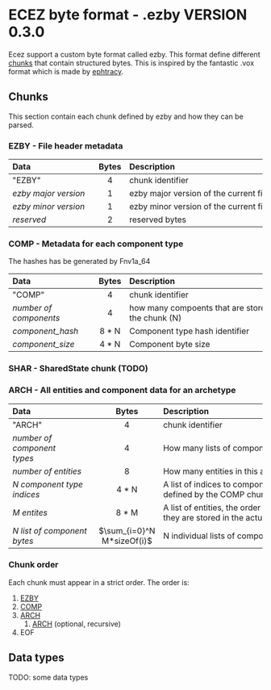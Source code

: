 # ECEZ byte format - .ezby VERSION 0.3.0

Ecez support a custom byte format called ezby. This format define different [chunks](#chunk_sec) that contain structured bytes. This is inspired by the fantastic .vox format which is made by [ephtracy](https://github.com/ephtracy). 

## <a name="chunk_sec"></a>Chunks

This section contain each chunk defined by ezby and how they can be parsed.

### <a name="EZBY"></a> EZBY - File header metadata 

| <div style="width:155px">Data</div> | Bytes | <div style="width:300px">Description</div> |
|:------------------------------------|:-----:|:-------------------------------------------|
| "EZBY"                              | 4     | chunk identifier                           |
| *ezby major version*                | 1     | ezby major version of the current file     |
| *ezby minor version*                | 1     | ezby minor version of the current file     |
| *reserved*                          | 2     | reserved bytes                             |

### <a name="COMP"></a>  COMP - Metadata for each component type 

The hashes has be generated by Fnv1a_64

| <div style="width:155px">Data</div> | Bytes | <div style="width:300px">Description</div>             |
|:------------------------------------|:-----:|:------------------------------------------------------ |
| "COMP"                              | 4     | chunk identifier                                       |
| *number of<br>components*           | 4     | how many compoents that are stored in<br>the chunk (N) |
| *component_hash*                    | 8 * N | Component type hash identifier                         |
| *component_size*                    | 4 * N | Component byte size                                    |

### <a name="SHAR"></a>  SHAR - SharedState chunk (TODO)

### <a name="ARCH"></a>  ARCH - All entities and component data for an archetype

| <div style="width:155px">Data</div>                                         |     Bytes        | <div style="width:300px">Description</div>             |
|:----------------------------------------------------------------------------|:----------------:|:-------------------------------------------------------|
| "ARCH"                                                                      | 4                | chunk identifier                                       |
| *number of component<br>types*                                              | 4                | How many lists of component bytes (N)                  |
| *number of entities*                                                        | 8                | How many entities in this archetype (M)                |
| *N component type indices*                                                  | 4 * N            | A list of indices to component RTTI defined by the COMP chunk |
| *M entites*                                                                 | 8 * M            | A list of entities, the order reflect how they are stored in the actual archetype |
| *N list of component bytes*                                                 | $\sum_{i=0}^N M*sizeOf(i)$ | N individual lists of component bytes         |


### Chunk order

Each chunk must appear in a strict order. The order is:

 1. [EZBY](#EZBY)
 2. [COMP](#COMP)
 3. [ARCH](#ARCH)
     1. [ARCH](#ARCH) (optional, recursive)
 4. EOF
 
## <a name="data_types"></a>Data types

TODO: some data types

